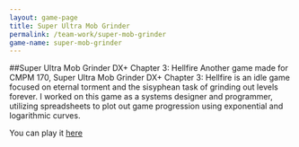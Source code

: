 ```yaml
---
layout: game-page
title: Super Ultra Mob Grinder
permalink: /team-work/super-mob-grinder
game-name: super-mob-grinder
---
```


##Super Ultra Mob Grinder DX+ Chapter 3: Hellfire
Another game made for CMPM 170, Super Ultra Mob Grinder DX+ Chapter 3: Hellfire is an idle game focused on eternal torment and the sisyphean task of grinding out levels forever. I worked on this game as a systems designer and programmer, utilizing spreadsheets to plot out game progression using exponential and logarithmic curves.

You can play it [here](t-98.github.io/wait-for-it)

